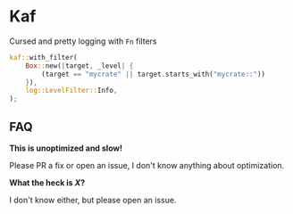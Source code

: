 # Kaf

Cursed and pretty logging with `Fn` filters

```rust
kaf::with_filter(
    Box::new(|target, _level| {
        (target == "mycrate" || target.starts_with("mycrate::"))
    }),
    log::LevelFilter::Info,
);
```

## FAQ

**This is unoptimized and slow!**

Please PR a fix or open an issue, I don't know anything about optimization.

**What the heck is *X*?**

I don't know either, but please open an issue.
